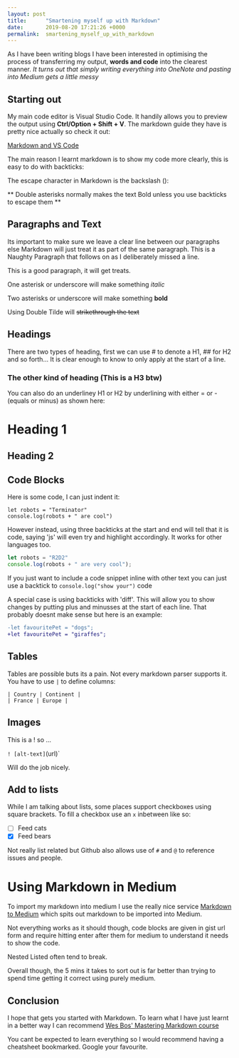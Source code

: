 ```yaml
---
layout: post
title:      "Smartening myself up with Markdown"
date:       2019-08-20 17:21:26 +0000
permalink:  smartening_myself_up_with_markdown
---
```



As I have been writing blogs I have been interested in optimising the process of transferring my output, **words and code** into the clearest manner. *It turns out that simply writing everything into OneNote and pasting into Medium gets a little messy*

## Starting out

My main code editor is Visual Studio Code. It handily allows you to preview the output using **Ctrl/Option + Shift + V**. The markdown guide they have is pretty nice actually so check it out:

[Markdown and VS Code](https://code.visualstudio.com/docs/languages/markdown)

The main reason I learnt markdown is to show my code more clearly, this is easy to do with backticks:

The escape character in Markdown is the backslash (\):

\*\* Double asterisks normally makes the text Bold unless you use backticks to escape them \*\*


## Paragraphs and Text

Its important to make sure we leave a clear line between our paragraphs else Markdown will just treat it as part of the same paragraph.
This is a Naughty Paragraph that follows on as I deliberately missed a line.

This is a good paragraph, it will get treats.

One asterisk or underscore will make something *italic*

Two asterisks or underscore will make something **bold**

Using Double Tilde will ~~strikethrough the text~~

## Headings

There are two types of heading, first we can use # to denote a H1, ## for H2 and so forth... It is clear enough to know to only apply at the start of a line.

### The other kind of heading (This is a H3 btw)

You can also do an underliney H1 or H2 by underlining with either = or - (equals or minus) as shown here:

Heading 1
=========
Heading 2
---------

## Code Blocks

Here is some code, I can just indent it:

    let robots = "Terminator"
    console.log(robots + " are cool")

However instead, using three backticks at the start and end will tell that it is code, saying 'js' will even try and highlight accordingly. It works for other languages too.

```js
let robots = "R2D2"
console.log(robots + " are very cool");
```

If you just want to include a code snippet inline with other text you can just use a backtick to `console.log("show your")` code

A special case is using backticks with 'diff'. This will allow you to show changes by putting plus and minusses at the start of each line. That probably doesnt make sense but here is an example:

```diff
-let favouritePet = "dogs";
+let favouritePet = "giraffes";
```

## Tables

Tables are possible buts its a pain. Not every markdown parser supports it. You have to use `|`  to define columns:

    | Country | Continent |
    | France | Europe |

## Images

This is a ! so ...

`! [alt-text]`(url)`

Will do the job nicely.



## Add to lists

While I am talking about lists, some places support checkboxes using square brackets. To fill a checkbox use an `x` inbetween like so:

* [ ] Feed cats
* [x] Feed bears

Not really list related but Github also allows use of `#` and `@`  to reference issues and people. 

# Using Markdown in Medium

To import my markdown into medium I use the really nice service [Markdown to Medium](markdowntomedium.com) which spits out markdown to be imported into Medium.

Not everything works as it should though, code blocks are given in gist url form and require hitting enter after them for medium to understand it needs to show the code.

Nested Listed often tend to break.

Overall though, the 5 mins it takes to sort out is far better than trying to spend time getting it correct using purely medium.

## Conclusion

I hope that gets you started with Markdown. To learn what I have just learnt in a better way I can recommend [Wes Bos' Mastering Markdown course](www.masteringmarkdown.com)

You cant be expected to learn everything so I would recommend having a cheatsheet bookmarked. Google your favourite.
